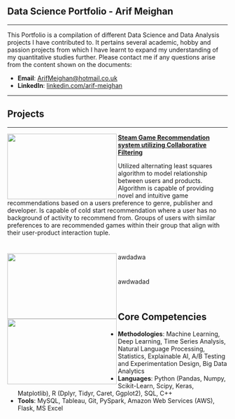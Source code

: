 ## Data Science Portfolio - Arif Meighan
---

This Portfolio is a compilation of different Data Science and Data Analysis projects I have contributed to. It pertains several academic, hobby and passion projects from which I have learnt to expand my understanding of my quantitative studies further. 
Please contact me if any questions arise from the content shown on the documents:

- **Email**: [ArifMeighan@hotmail.co.uk](ArifMeighan@hotmail.co.uk)
- **LinkedIn**: [linkedin.com/arif-meighan](https://www.linkedin.com/in/arif-meighan/)

---

## Projects

---

<img align="left" width="250" height="150" src=""> **[Steam Game Recommendation system utilizing Collaborative Filtering]()**

Utilized alternating least squares algorithm to model relationship between users and products. Algorithm is capable of providing novel and intuitive game recommendations based on a users preference to genre, publisher and developer. Is capable of cold start recommendation where a user has no background of activity to recommend from. Groups of users with similar preferences to are recommended games within their group that align with their user-product interaction tuple.

#

<img align="left" width="250" height="150" src=""> **[](https://github.com/archd3sai/Instacart-Market-Basket-Analysis)**

awdadwa
#

<img align="left" width="250" height="150" src=""> **[](https://github.com/archd3sai/News-Articles-Recommendation)**
 
awdwadad

<br />


## Core Competencies

- **Methodologies**: Machine Learning, Deep Learning, Time Series Analysis, Natural Language Processing, Statistics, Explainable AI, A/B Testing and Experimentation Design, Big Data Analytics
- **Languages**: Python (Pandas, Numpy, Scikit-Learn, Scipy, Keras, Matplotlib), R (Dplyr, Tidyr, Caret, Ggplot2), SQL, C++
- **Tools**: MySQL, Tableau, Git, PySpark, Amazon Web Services (AWS), Flask, MS Excel




